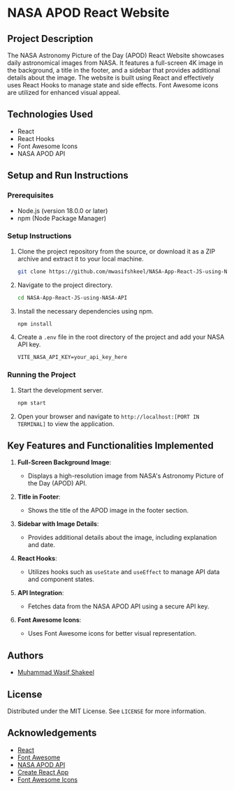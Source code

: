 # NASA APOD React Website

## Project Description

The NASA Astronomy Picture of the Day (APOD) React Website showcases daily astronomical images from NASA. It features a full-screen 4K image in the background, a title in the footer, and a sidebar that provides additional details about the image. The website is built using React and effectively uses React Hooks to manage state and side effects. Font Awesome icons are utilized for enhanced visual appeal.

## Technologies Used

- React
- React Hooks
- Font Awesome Icons
- NASA APOD API

## Setup and Run Instructions

### Prerequisites

- Node.js (version 18.0.0 or later)
- npm (Node Package Manager)

### Setup Instructions

1. Clone the project repository from the source, or download it as a ZIP archive and extract it to your local machine.
    ```bash
    git clone https://github.com/mwasifshkeel/NASA-App-React-JS-using-NASA-API.git
    ```
2. Navigate to the project directory.
    ```bash
    cd NASA-App-React-JS-using-NASA-API
    ```
3. Install the necessary dependencies using npm.
    ```bash
    npm install
    ```
4. Create a `.env` file in the root directory of the project and add your NASA API key.
    ```env
    VITE_NASA_API_KEY=your_api_key_here
    ```

### Running the Project

1. Start the development server.
    ```bash
    npm start
    ```
2. Open your browser and navigate to `http://localhost:[PORT IN TERMINAL]` to view the application.

## Key Features and Functionalities Implemented

1. **Full-Screen Background Image**:
    - Displays a high-resolution image from NASA's Astronomy Picture of the Day (APOD) API.
    

2. **Title in Footer**:
    - Shows the title of the APOD image in the footer section.
    

3. **Sidebar with Image Details**:
    - Provides additional details about the image, including explanation and date.


7. **React Hooks**:
    - Utilizes hooks such as `useState` and `useEffect` to manage API data and component states.
    

8. **API Integration**:
    - Fetches data from the NASA APOD API using a secure API key.
    

9. **Font Awesome Icons**:
    - Uses Font Awesome icons for better visual representation.

    
## Authors

- [Muhammad Wasif Shakeel](https://github.com/mwasifshkeel)

## License

Distributed under the MIT License. See `LICENSE` for more information.

## Acknowledgements

- [React](https://reactjs.org/docs/getting-started.html)
- [Font Awesome](https://fontawesome.com/)
- [NASA APOD API](https://api.nasa.gov/)
- [Create React App](https://create-react-app.dev/docs/getting-started/)
- [Font Awesome Icons](https://fontawesome.com/icons)

